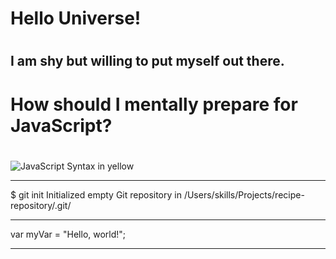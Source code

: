 # <h1> Hello Universe! <h1>

# <h2> I am shy but willing to put myself out there. <h2>

# <h1> How should I mentally prepare for JavaScript? <h1>

![JavaScript Syntax in yellow](https://radicalhub.com/wp-content/uploads/2018/07/javascript.jpg)
***
$ git init
Initialized empty Git repository in /Users/skills/Projects/recipe-repository/.git/
***

var myVar = "Hello, world!";
***


